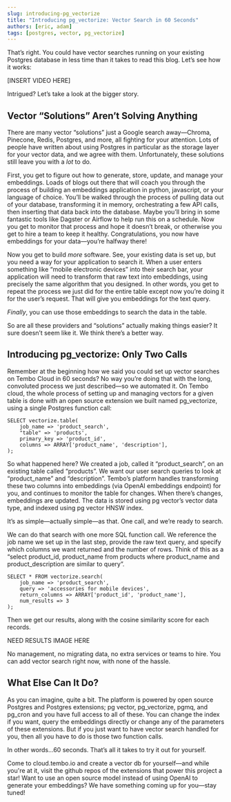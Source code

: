 ```yaml
---
slug: introducing-pg_vectorize
title: "Introducing pg_vectorize: Vector Search in 60 Seconds"
authors: [eric, adam]
tags: [postgres, vector, pg_vectorize]
---
```



That’s right. You could have vector searches running on your existing Postgres database in less time than it takes to read this blog. Let’s see how it works:

[INSERT VIDEO HERE]

Intrigued? Let’s take a look at the bigger story. 


## Vector “Solutions” Aren’t Solving Anything

There are many vector “solutions” just a Google search away—Chroma, Pinecone, Redis, Postgres, and more, all fighting for your attention. Lots of people have written about using Postgres in particular as the storage layer for your vector data, and we agree with them. Unfortunately, these solutions still leave you with a _lot_ to do. 

First, you get to figure out how to generate, store, update, and manage your embeddings. Loads of blogs out there that will coach you through the process of building an embeddings application in python, javascript, or your language of choice. You’ll be walked through the process of pulling data out of your database, transforming it in memory, orchestrating a few API calls, then inserting that data back into the database. Maybe you’ll bring in some fantastic tools like Dagster or Airflow to help run this on a schedule. Now you get to monitor that process and hope it doesn’t break, or otherwise you get to hire a team to keep it healthy. Congratulations, you now have embeddings for your data—you’re halfway there!

Now you get to build _more_ software. See, your existing data is set up, but you need a way for your application to search it. When a user enters something like “mobile electronic devices” into their search bar, your application will need to transform that raw text into embeddings, using precisely the same algorithm that you designed. In other words, you get to repeat the process we just did for the entire table except now you’re doing it for the user’s request. That will give you embeddings for the text query.

_Finally_, you can use those embeddings to search the data in the table.

So are all these providers and “solutions” actually making things easier? It sure doesn’t seem like it. We think there’s a better way.


## Introducing pg_vectorize: Only Two Calls 

Remember at the beginning how we said you could set up vector searches on Tembo Cloud in 60 seconds? No way you’re doing that with the long, convoluted process we just described—so we automated it. On Tembo cloud, the whole process of setting up and managing vectors for a given table is done with an open source extension we built named pg_vectorize, using a single Postgres function call: 


```
SELECT vectorize.table(
    job_name => 'product_search',
    "table" => 'products',
    primary_key => 'product_id',
    columns => ARRAY['product_name', 'description'],
);
```


So what happened here? We created a job, called it “product_search”, on an existing table called “products”. We want our user search queries to look at “product_name” and “description”. Tembo’s platform handles transforming these two columns into embeddings (via OpenAI embeddings endpoint) for you, and continues to monitor the table for changes. When there’s changes, embeddings are updated. The data is stored using pg vector’s vector data type, and indexed using pg vector HNSW index.

It’s as simple—actually simple—as that. One call, and we’re ready to search. 

We can do that search with one more SQL function call. We reference the job name we set up in the last step, provide the raw text query, and specify which columns we want returned and the number of rows. Think of this as a “select product_id, product_name from products where product_name and product_description are similar to query”.


```
SELECT * FROM vectorize.search(
    job_name => 'product_search',
    query => 'accessories for mobile devices',
    return_columns => ARRAY['product_id', 'product_name'],
    num_results => 3
);
```


Then we get our results, along with the cosine similarity score for each records. 

NEED RESULTS IMAGE HERE

No management, no migrating data, no extra services or teams to hire. You can add vector search right now, with none of the hassle. 


## What Else Can It Do?

As you can imagine, quite a bit. The platform is powered by open source Postgres and Postgres extensions; pg vector, pg_vectorize, pgmq, and pg_cron and you have full access to all of these. You can change the index if you want, query the embeddings directly or change any of the parameters of these extensions. But if you just want to have vector search handled for you, then all you have to do is those two function calls.

In other words…60 seconds. That’s all it takes to try it out for yourself.

Come to cloud.tembo.io and create a vector db for yourself—and while you're at it, visit the github repos of the extensions that power this project a star!
Want to use an open source model instead of using OpenAI to generate your embeddings? We have something coming up for you—stay tuned! 
